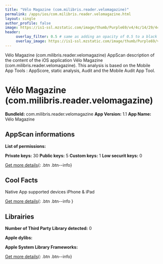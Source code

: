 ```yaml
---
title: "Vélo Magazine (com.milibris.reader.velomagazine)"
permalink: /apps/ios/com.milibris.reader.velomagazine.html
layout: single
author_profile: false
image: https://is1-ssl.mzstatic.com/image/thumb/Purple69/v4/4c/14/29/4c1429fc-2884-f22c-e9eb-78b720dae569/pr_source.jpg/512x512bb.jpg
header: 
     overlay_filter: 0.5 # same as adding an opacity of 0.5 to a black background
     overlay_image: https://is1-ssl.mzstatic.com/image/thumb/Purple69/v4/4c/14/29/4c1429fc-2884-f22c-e9eb-78b720dae569/pr_source.jpg/512x512bb.jpg
---
```

Vélo Magazine (com.milibris.reader.velomagazine) AppScan description of the content of the iOS application Vélo Magazine (com.milibris.reader.velomagazine). This analysis is based on the Mobile App Tools : AppScore, static analysis, Audit and the Mobile Audit App Tool.

# Vélo Magazine (com.milibris.reader.velomagazine)

**BundleId:** com.milibris.reader.velomagazine
**App Version:** 1.1
**App Name:** Vélo Magazine


## AppScan informations 

**List of permissions:** 
  
  
**Private keys:** 30
**Public keys:** 5
**Custom keys:** 1
**Low securit keys:** 0
  
[Get more details](/pricing.html){: .btn .btn--info}

## Cool Facts

Native App
supported devices iPhone & iPad
  
[Get more details](/pricing.html){: .btn .btn--info }

## Librairies 
**Number of Third Party Library detected:** 0


**Apple dylibs:**


**Apple System Library Frameworks:**


  
[Get more details](/pricing.html){: .btn .btn--info}

